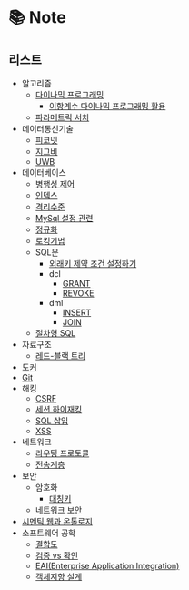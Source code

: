 # 📚 Note
## 리스트
- 알고리즘
  - [다이나믹 프로그래밍](https://github.com/kyeoungchan/note/tree/main/algorithm/dynamic-programming)
    - [이항계수 다이나믹 프로그래밍 활용](https://github.com/kyeoungchan/note/tree/main/algorithm/dynamic-programming/binomialcoefficient)
  - [파라메트릭 서치](https://github.com/kyeoungchan/note/tree/main/algorithm/parametric-search)
- 데이터통신기술
  - [피코넷](https://github.com/kyeoungchan/note/tree/main/data_communications/piconet)
  - [지그비](https://github.com/kyeoungchan/note/tree/main/data_communications/zigbee)
  - [UWB](https://github.com/kyeoungchan/note/tree/main/data_communications/UWB)
- 데이터베이스
  - [병행성 제어](https://github.com/kyeoungchan/note/tree/main/database/concurrency-control)
  - [인덱스](https://github.com/kyeoungchan/note/tree/main/database/index)
  - [격리수준](https://github.com/kyeoungchan/note/tree/main/database/isolation-level)
  - [MySql 설정 관련](https://github.com/kyeoungchan/note/tree/main/database/mysql-settings)
  - [정규화](https://github.com/kyeoungchan/note/tree/main/database/normalization)
  - [로킹기법](https://github.com/kyeoungchan/note/tree/main/database/locking)
  - SQL문
    - [외래키 제약 조건 설정하기](https://github.com/kyeoungchan/note/tree/main/database/sql/foreign-key)
    - dcl
      - [GRANT](https://github.com/kyeoungchan/note/tree/main/database/sql/dcl/grant)
      - [REVOKE](https://github.com/kyeoungchan/note/tree/main/database/sql/dcl/revoke)
    - dml
      - [INSERT](https://github.com/kyeoungchan/note/tree/main/database/sql/dml/insert)
      - [JOIN](https://github.com/kyeoungchan/note/tree/main/database/sql/dml/join)
  - [절차형 SQL](https://github.com/kyeoungchan/note/tree/main/database/procedural-sql)
- 자료구조
  - [레드-블랙 트리](https://github.com/kyeoungchan/note/tree/main/datastructure/redblacktree)
- [도커](https://github.com/kyeoungchan/note/tree/main/docker)
- [Git](https://github.com/kyeoungchan/note/tree/main/git)
- 해킹
  - [CSRF](https://github.com/kyeoungchan/note/tree/main/hacking/csrf)
  - [세션 하이재킹](https://github.com/kyeoungchan/note/tree/main/hacking/session-hijacking)
  - [SQL 삽입](https://github.com/kyeoungchan/note/tree/main/hacking/sql-injection)
  - [XSS](https://github.com/kyeoungchan/note/tree/main/hacking/xss)
- 네트워크
  - [라우팅 프로토콜](https://github.com/kyeoungchan/note/tree/main/network/routing-protocol)
  - [전송계층](https://github.com/kyeoungchan/note/tree/main/network/transport-layer)
- 보안
  - 암호화
    - [대칭키](https://github.com/kyeoungchan/note/tree/main/security/encryption/symmetric-key)
  - [네트워크 보안](https://github.com/kyeoungchan/note/tree/main/security/network_security_solution)
- [시멘틱 웹과 온톨로지](https://github.com/kyeoungchan/note/tree/main/semantic-web-ontology)
- 소프트웨어 공학
  - [결합도](https://github.com/kyeoungchan/note/tree/main/software_engineering/coupling)
  - [검증 vs 확인](https://github.com/kyeoungchan/note/tree/main/software_engineering/verification_vs_validation)
  - [EAI(Enterprise Application Integration)](https://github.com/kyeoungchan/note/tree/main/software_engineering/eai)
  - [객체지향 설계](https://github.com/kyeoungchan/note/tree/main/software_engineering/object-oriented-programming)